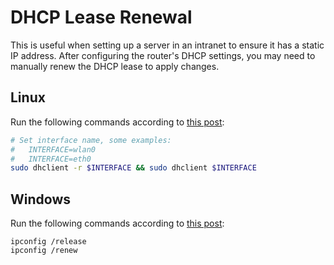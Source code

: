 # DHCP Lease Renewal

This is useful when setting up a server in an intranet to ensure it has a static IP address. After configuring the router's DHCP settings, you may need to manually renew the DHCP lease to apply changes.

## Linux

Run the following commands according to [this post](https://serverfault.com/a/42804):

```sh
# Set interface name, some examples:
#   INTERFACE=wlan0
#   INTERFACE=eth0
sudo dhclient -r $INTERFACE && sudo dhclient $INTERFACE
```

## Windows

Run the following commands according to [this post](https://computing.cs.cmu.edu/desktop/ip-renew):

```
ipconfig /release
ipconfig /renew
```
